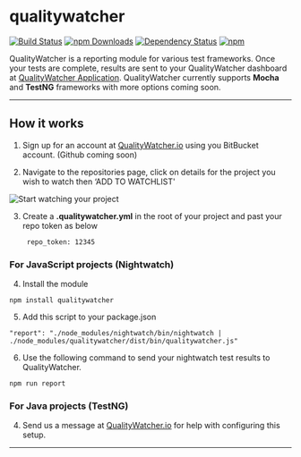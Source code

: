 # qualitywatcher

[![Build Status](https://travis-ci.org/QualityWorksCG/qualitywatcher.svg)](https://travis-ci.org/QualityWorksCG/qualitywatcher)
[![npm Downloads](https://img.shields.io/npm/dt/qualitywatcher.svg)](https://www.npmjs.com/package/qualitywatcher)
[![Dependency Status](https://david-dm.org/qualityworkscg/qualitywatcher.svg)](https://david-dm.org/qualityworkscg/qualitywatcher)
[![npm](https://img.shields.io/npm/l/qualitywatcher.svg)](https://www.npmjs.com/package/qualitywatcher)

 QualityWatcher is a reporting module for various test frameworks. Once your tests are complete, results are sent to your QualityWatcher dashboard at [QualityWatcher Application](qualitywatcher.io). QualityWatcher currently supports **Mocha** and **TestNG** frameworks with more options coming soon.

---

## How it works

1. Sign up for an account at [QualityWatcher.io](http://qualitywatcher.io) using you BitBucket account. (Github coming soon)

2. Navigate to the repositories page, click on details for the project you wish to watch then ‘ADD TO WATCHLIST'

![Start watching your project]( http://res.cloudinary.com/dzddmm3a8/image/upload/v1468518316/addtowatchlist.png "Start watching your project")


3. Create a **.qualitywatcher.yml** in the root of your project and past your repo token as below
    
        repo_token: 12345 

### For JavaScript projects (Nightwatch)

4. Install the module
```
npm install qualitywatcher
```

5. Add this script to your package.json
```
"report": "./node_modules/nightwatch/bin/nightwatch | ./node_modules/qualitywatcher/dist/bin/qualitywatcher.js"
```

6. Use the following command to send your nightwatch test results to QualityWatcher.
```
npm run report
```

### For Java projects (TestNG)

4. Send us a message at [QualityWatcher.io](http://qualitywatcher.io) for help with configuring this setup.

---



